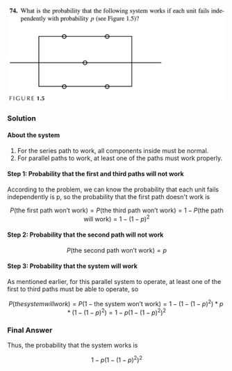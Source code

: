 ![Ch1_74](./Ch1.74.png)
### Solution

#### About the system

1. For the series path to work, all components inside must be normal.
2. For parallel paths to work, at least one of the paths must work properly.

#### Step 1: Probability that the first and third paths will not work
According to the problem, we can know the probability that each unit fails independently is p, so the probability that the first path doesn't work is

$$
P(\text{the first path won't work}) = P(\text{the third path won't work}) = 1-P(\text{the path will work}) = 1-(1-p)^2
$$

#### Step 2: Probability that the second path will not work 

$$
P(\text{the second path won't work}) = p
$$

#### Step 3: Probability that the system will work
As mentioned earlier, for this parallel system to operate, at least one of the first to third paths must be able to operate, so

$$
P(the system will work) = P(1-\text{the system won't work}) = 1-(1-(1-p)^2) * p * (1-(1-p)^2) = 1-p(1-(1-p)^2)^2
$$

### Final Answer
Thus, the probability that the system works is 

$$
1-p(1-(1-p)^2)^2
$$


